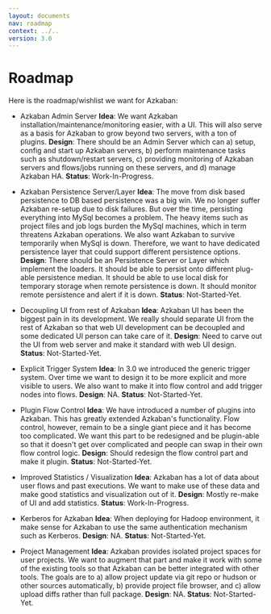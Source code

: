 ```yaml
---
layout: documents
nav: roadmap
context: ../..
version: 3.0
---
```


# Roadmap

Here is the roadmap/wishlist we want for Azkaban:

* Azkaban Admin Server
**Idea**: We want Azkaban installation/maintenance/monitoring easier, with a UI. This will also serve as a basis for Azkaban to grow beyond two servers, with a ton of plugins.
**Design**: There should be an Admin Server which can a) setup, config and start up Azkaban servers, b) perform maintenance tasks such as shutdown/restart servers, c) providing monitoring of Azkaban servers and flows/jobs running on these servers, and d) manage Azkaban HA.
**Status**: Work-In-Progress.

* Azkaban Persistence Server/Layer
**Idea**: The move from disk based persistence to DB based persistence was a big win. We no longer suffer Azkaban re-setup due to disk failures. But over the time, persisting everything into MySql becomes a problem. The heavy items such as project files and job logs burden the MySql machines, which in term threatens Azkaban operations. We also want Azkaban to survive temporarily when MySql is down. Therefore, we want to have dedicated persistence layer that could support different persistence options.
**Design**: There should be an Persistence Server or Layer which implement the loaders. It should be able to persist onto different plug-able persistence median. It should be able to use local disk for temporary storage when remote persistence is down. It should monitor remote persistence and alert if it is down.
**Status**: Not-Started-Yet.

* Decoupling UI from rest of Azkaban
**Idea**: Azkaban UI has been the biggest pain in its development. We really should separate UI from the rest of Azkaban so that web UI development can be decoupled and some dedicated UI person can take care of it.
**Design**: Need to carve out the UI from web server and make it standard with web UI design.
**Status**: Not-Started-Yet.

* Explicit Trigger System
**Idea**: In 3.0 we introduced the generic trigger system. Over time we want to design it to be more explicit and more visible to users. We also want to make it into flow control and add trigger nodes into flows.
**Design**: NA.
**Status**: Not-Started-Yet.

* Plugin Flow Control
**Idea**: We have introduced a number of plugins into Azkaban. This has greatly extended Azkaban's functionality. Flow control, however, remain to be a single giant piece and it has become too complicated. We want this part to be redesigned and be plugin-able so that it doesn't get over complicated and people can swap in their own flow control logic.
**Design**: Should redesign the flow control part and make it plugin.
**Status**: Not-Started-Yet.

* Improved Statistics / Visualization
**Idea**: Azkaban has a lot of data about user flows and past executions. We want to make use of these data and make good statistics and visualization out of it.
**Design**: Mostly re-make of UI and add statistics.
**Status**: Work-In-Progress.

* Kerberos for Azkaban
**Idea**: When deploying for Hadoop environment, it make sense for Azkaban to use the same authentication mechanism such as Kerberos.
**Design**: NA.
**Status**: Not-Started-Yet.

* Project Management
**Idea**: Azkaban provides isolated project spaces for user projects. We want to augment that part and make it work with some of the existing tools so that Azkaban can be better integrated with other tools. The goals are to a) allow project update via git repo or hudson or other sources automatically, b) provide project file browser, and c) allow upload diffs rather than full package.
**Design**: NA.
**Status**: Not-Started-Yet.